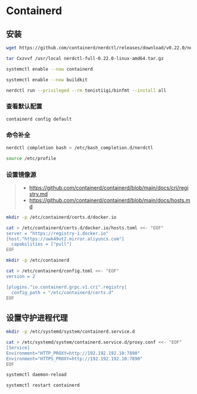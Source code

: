 # Containerd

## 安装

```bash
wget https://github.com/containerd/nerdctl/releases/download/v0.22.0/nerdctl-full-0.22.0-linux-amd64.tar.gz

tar Cxzvvf /usr/local nerdctl-full-0.22.0-linux-amd64.tar.gz

systemctl enable --now containerd

systemctl enable --now buildkit

nerdctl run --privileged --rm tonistiigi/binfmt --install all
```

### 查看默认配置

```bash
containerd config default
```

### 命令补全

```bash
nerdctl completion bash > /etc/bash_completion.d/nerdctl

source /etc/profile
```

### 设置镜像源

> - https://github.com/containerd/containerd/blob/main/docs/cri/registry.md
> - https://github.com/containerd/containerd/blob/main/docs/hosts.md

```bash
mkdir -p /etc/containerd/certs.d/docker.io

cat > /etc/containerd/certs.d/docker.io/hosts.toml <<- "EOF"
server = "https://registry-1.docker.io"
[host."https://uwk49ut2.mirror.aliyuncs.com"]
  capabilities = ["pull"]
EOF
```

```bash
mkdir -p /etc/containerd

cat > /etc/containerd/config.toml <<- "EOF"
version = 2

[plugins."io.containerd.grpc.v1.cri".registry]
  config_path = "/etc/containerd/certs.d"
EOF
```

## 设置守护进程代理

```bash
mkdir -p /etc/systemd/system/containerd.service.d

cat > /etc/systemd/system/containerd.service.d/proxy.conf <<- "EOF"
[Service]
Environment="HTTP_PROXY=http://192.192.192.10:7890"
Environment="HTTPS_PROXY=http://192.192.192.10:7890"
EOF

systemctl daemon-reload

systemctl restart containerd
```
